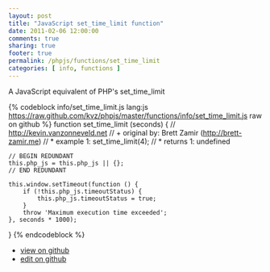 ```yaml
---
layout: post
title: "JavaScript set_time_limit function"
date: 2011-02-06 12:00:00
comments: true
sharing: true
footer: true
permalink: /phpjs/functions/set_time_limit
categories: [ info, functions ]
---
```

A JavaScript equivalent of PHP's set_time_limit
<!-- more -->
{% codeblock info/set_time_limit.js lang:js https://raw.github.com/kvz/phpjs/master/functions/info/set_time_limit.js raw on github %}
function set_time_limit (seconds) {
    // http://kevin.vanzonneveld.net
    // +   original by: Brett Zamir (http://brett-zamir.me)
    // *     example 1: set_time_limit(4);
    // *     returns 1: undefined

    // BEGIN REDUNDANT
    this.php_js = this.php_js || {};
    // END REDUNDANT

    this.window.setTimeout(function () {
        if (!this.php_js.timeoutStatus) {
            this.php_js.timeoutStatus = true;
        }
        throw 'Maximum execution time exceeded';
    }, seconds * 1000);
}
{% endcodeblock %}
<ul>
 <li><a href="https://github.com/kvz/phpjs/blob/master/functions/info/set_time_limit.js">view on github</a></li>
 <li><a href="https://github.com/kvz/phpjs/edit/master/functions/info/set_time_limit.js">edit on github</a></li>
</ul>

